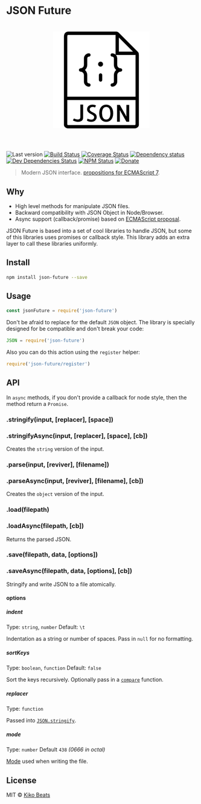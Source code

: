 # JSON Future

<h1 align="center">
  <img src="logo.png" alt="json-future">
  <br>
  <br>
</h1>

![Last version](https://img.shields.io/github/tag/Kikobeats/json-future.svg?style=flat-square)
[![Build Status](http://img.shields.io/travis/Kikobeats/json-future/master.svg?style=flat-square)](https://travis-ci.org/Kikobeats/json-future)
[![Coverage Status](https://img.shields.io/coveralls/Kikobeats/json-future.svg?style=flat-square)](https://coveralls.io/github/Kikobeats/json-future)
[![Dependency status](http://img.shields.io/david/Kikobeats/json-future.svg?style=flat-square)](https://david-dm.org/Kikobeats/json-future)
[![Dev Dependencies Status](http://img.shields.io/david/dev/Kikobeats/json-future.svg?style=flat-square)](https://david-dm.org/Kikobeats/json-future#info=devDependencies)
[![NPM Status](http://img.shields.io/npm/dm/json-future.svg?style=flat-square)](https://www.npmjs.org/package/json-future)
[![Donate](https://img.shields.io/badge/donate-paypal-blue.svg?style=flat-square)](https://paypal.me/Kikobeats)

> Modern JSON interface. [propositions for ECMAScript 7](https://github.com/mohsen1/async-json).

## Why

* High level methods for manipulate JSON files.
* Backward compatibility with JSON Object in Node/Browser.
* Async support (callback/promise) based on [ECMAScript proposal](https://github.com/mohsen1/async-json).

JSON Future is based into a set of cool libraries to handle JSON, but some of this libraries uses promises or callback style. This library adds an extra layer to call these libraries uniformly.

## Install

```bash
npm install json-future --save
```

## Usage

```js
const jsonFuture = require('json-future')
```

Don't be afraid to replace for the default `JSON` object. The library is specially designed for be compatible and don't break your code:

```js
JSON = require('json-future')
```

Also you can do this action using the `register` helper:

```js
require('json-future/register')
```

## API

In `async` methods, if you don't provide a callback for node style, then the method return a `Promise`.

### .stringify(input, [replacer], [space])
### .stringifyAsync(input, [replacer], [space], [cb])

Creates the `string` version of the input.

### .parse(input, [reviver], [filename])
### .parseAsync(input, [reviver], [filename], [cb])

Creates the `object` version of the input.

### .load(filepath)
### .loadAsync(filepath, [cb])

Returns the parsed JSON.

### .save(filepath, data, [options])
### .saveAsync(filepath, data, [options], [cb])

Stringify and write JSON to a file atomically.

#### options

##### indent

Type: `string`, `number`
Default: `\t`

Indentation as a string or number of spaces.
Pass in `null` for no formatting.

##### sortKeys

Type: `boolean`, `function`
Default: `false`

Sort the keys recursively.
Optionally pass in a [`compare`](https://developer.mozilla.org/en-US/docs/Web/JavaScript/Reference/Global_Objects/Array/sort) function.

##### replacer

Type: `function`

Passed into [`JSON.stringify`](https://developer.mozilla.org/en-US/docs/Web/JavaScript/Reference/Global_Objects/JSON/stringify#The_replacer_parameter).

##### mode

Type: `number`
Default `438` *(0666 in octal)*

[Mode](https://en.wikipedia.org/wiki/File_system_permissions#Numeric_notation) used when writing the file.

## License

MIT © [Kiko Beats](http://kikobeats.com)
